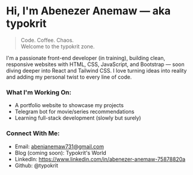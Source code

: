 # Hi, I'm Abenezer Anemaw — aka typokrit

> Code. Coffee. Chaos.  
> Welcome to the typokrit zone.

I'm a passionate front-end developer (in training), building clean, responsive websites with HTML, CSS, JavaScript, and Bootstrap — soon diving deeper into React and Tailwind CSS. I love turning ideas into reality and adding my personal twist to every line of code.

### What I'm Working On:
- A portfolio website to showcase my projects
- Telegram bot for movie/series recommendations
- Learning full-stack development (slowly but surely)

### Connect With Me:
- Email: abenianemaw731@gmail.com
- Blog (coming soon): Typokrit's World
- LinkedIn: https://www.linkedin.com/in/abenezer-anemaw-75878820a
- Github: @typokrit


